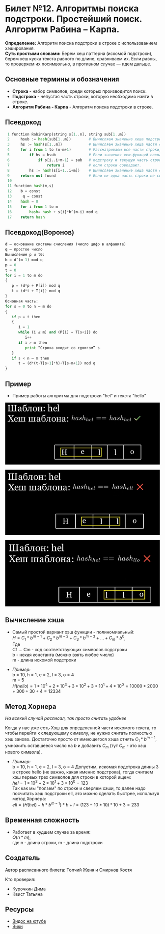 # Билет №12. Алгоритмы поиска подстроки. Простейший поиск. Алгоритм Рабина – Карпа.

**Определение:** Алгоритм поиска подстроки в строке с использованием хэширования.  
**Суть простыми словами:** Берем хеш паттерна (искомой подстроки), берем хеш куска текста равного по длине, сравниваем их. Если равны, то проверяем их посимвольно, в противном случае — идем дальше.
## Основные термины и обозначения
- **Строка** - набор символов, среди которых производится поиск.  
- **Подстрока** - непустая часть строки, которую необходимо найти в строке.
- **Алгоритм Рабина - Карпа** - Алгоритм поиска подстроки в строке.

## Псевдокод

```python
 1 function RabinKarp(string s[1..n], string sub[1..m])
 2     hsub := hash(sub[1..m])        # Вычисляем значение хеша подстроки
 3     hs := hash(s[1..m])            # Вычисляем значение хеша части строки, равной по длине подстроке.
 4     for i from 1 to (n-m+1)        # Рассматриваем все части строки, совпадающие по длине с подстрокой.
 5         if hs = hsub               # Если значения хеш-функций совпадают, то сравниваем
 6             if s[i..i+m-1] = sub   # подстроку и текущую часть строки и возращаем значение i,
 7                 return i           # если строки совпадают.
 8         hs := hash(s[i+1..i+m])    # Вычисляем значение хеша части строки, начиная с текущего символа.
 9     return not found               # Если ни одна часть строки не совпала с подстрокой, возвращаем not found.
 10
 11 function hash(m,s)
 12    b = const
 13     q = const
 14    hash = 0
 15    for i from 1 to m   
 16        hash= hash + s[i]*b^(m-i) mod q
 17    return hash
```
## Псевдокод(Воронов)

```python
d – основание системы счисления (число цифр в алфавите)
q – простое число
Вычисление p и t0:
h = d^(m-1) mod q
p = 0
t = 0
for i = 1 to m do
{
   p = (d*p + P[i]) mod q
   t = (d*t + T[i]) mod q
}
Основная часть:
for s = 0 to n – m do
{
   if p = t then
   {
      i = 1
      while (i ≤ m) and (P[i] = T[s+i]) do
         i++
      if i > m then
         print “Строка входит со сдвигом” s
   }
   if s < n – m then
      t = (d*(t-T[s+1]*h)+T[s+m+1]) mod q
}


```

## Пример 

- Пример работы алгоритма для подстроки "hel" и текста "hello"

![](images/ex1.png)

![](images/ex2.png)

![](images/ex3.png)

## Вычисление хэша

- Самый простой вариант хэш функции - полиномиальный:  
$H=C_1 * b^{m-1} + C_2 * b^{m-2} + C_3 * b^{m-3} + ... + C_m * b^0$,  
Где  
C1 ... Cm - код соответствующих символов подстроки  
b - некая константа (можно взять любое число)  
m - длина искомой подстроки  

- *Пример:*  
b = 10, h = 1, e = 2, l = 3, o = 4  
m = 5  
$H(hello) = 1 * 10^4 + 2 * 10^3 + 3 * 10^2 + 3 * 10^1 + 4 * 10^0
= 10000 + 2000 + 300 + 30 + 4 = 12334$

## Метод Хорнера
*На всякий случай расписал, так просто считать удобнее*  

Когда у нас уже есть Хэш для определенной части искомого текста, то чтобы перейти к следующему символу, не нужно считать полностью хэш заново.
Достаточно просто от имеющегося хэша отнять $C_1 * b^{m-1}$, умножить оставшееся число на $b$ и добавить $C_m$ (тут $C_m$ - это хэш нового символа).

- *Пример:*  
b = 10, h = 1, e = 2, l = 3, o = 4 
Допустим, искомая подстрока длины 3 в строке hello (не важно, какая именно подстрока), тогда считаем хэш первых трех символов для строки в которой ищем:  
$hel = 1 * 10^2 + 2 * 10^1 + 3 * 10^0 = 123$  
Так как мы "ползем" по строке и сверяем хэши, то далее надо посчитать хэш подстроки ell, это можно сделать быстрее, используя метод Хорнера:  
$ell = (H(hel) - h * b^{m-1}) * b + l 
= (123 - 10 * 10) * 10 + 3 = 233$

## Временная сложность

- Работает в худшем случае за время:  
$O(n * m)$,    
где n - длина строки, m - длина подстроки

## Создатель

Автор расписанного билета: Топчий Женя и Смирнов Костя

Кто проверил: 

 - Курочкин Дима
 - Квист Татьяна

## Ресурсы
- [Видос на ютубе](https://www.youtube.com/watch?v=k-yHiGuNxNo)  
- [Вики](https://ru.wikipedia.org/wiki/Алгоритм_Рабина_—_Карпа#:~:text=Алгоритм%20Рабина%20—%20Карпа%20—%20это%20алгоритм,Майклом%20Рабином%20и%20Ричардом%20Карпом.)
 

